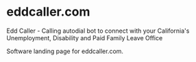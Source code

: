 # eddcaller.com
Edd Caller - Calling autodial bot to connect with your California's Unemployment, Disability and Paid Family Leave Office


Software landing page for eddcaller.com.
